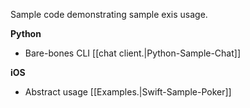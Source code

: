 Sample code demonstrating sample exis usage.

**Python**
* Bare-bones CLI [[chat client.|Python-Sample-Chat]]

**iOS**
* Abstract usage [[Examples.|Swift-Sample-Poker]]
